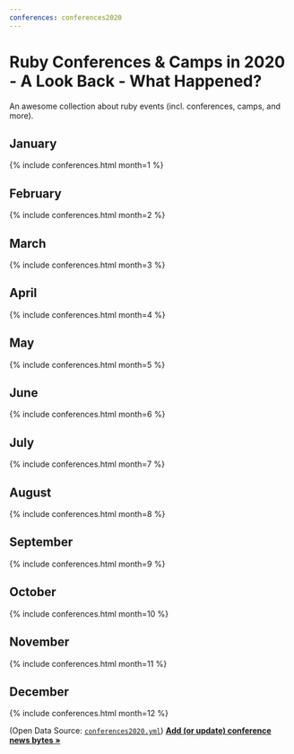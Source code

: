 ```yaml
---
conferences: conferences2020
---
```



# Ruby Conferences & Camps in 2020 - A Look Back - What Happened?


<!--
   todo: move to front matter config - why? why not?
   lets you configure in config.yml with defaults/presets!!!!
  -->

An awesome collection about ruby events (incl. conferences, camps, and more).


## January

{% include conferences.html month=1 %}

## February

{% include conferences.html month=2 %}

## March

{% include conferences.html month=3 %}

## April

{% include conferences.html month=4 %}

## May

{% include conferences.html month=5 %}

## June

{% include conferences.html month=6 %}

## July

{% include conferences.html month=7 %}

## August

{% include conferences.html month=8 %}

## September

{% include conferences.html month=9 %}

## October

{% include conferences.html month=10 %}

## November

{% include conferences.html month=11 %}

## December

{% include conferences.html month=12 %}




(Open Data Source: [`conferences2020.yml`](https://github.com/planetruby/conferences/blob/master/_data/conferences2020.yml))
[**Add (or update) conference news bytes »**](https://github.com/planetruby/conferences/blob/master/_data/conferences2020.yml)
